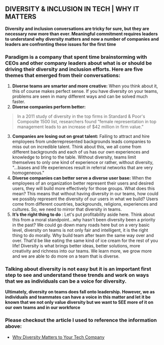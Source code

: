 ## DIVERSITY & INCLUSION IN TECH | WHY IT MATTERS

**Diversity and inclusion conversations are tricky for sure, but they are necessary now more than ever. Meaningful commitment requires leaders to understand why diversity matters and now a number of companies and leaders are confronting these issues for the first time** 

### Paradigm is a company that spent time brainstorming with CEOs and other company leaders about what is or should be driving their diversity and inclusion efforts. Here are five themes that emerged from their conversations:

1. **Diverse teams are smarter and more creative:** When you think about it, this of course makes perfect sense. If you have diversity on your teams, problems are seen in many different ways and can be solved much faster. 
2. **Diverse companies perform better:** 
> In a 2011 study of diversity in the top firms in Standard & Poor's Composite 1500 list, researchers found “female representation in top management leads to an increase of $42 million in firm value.”
>
3. **Companies are losing out on great talent:** Failing to attract and hire employees from underrepresented backgrounds leads companies to miss out on incredible talent. Think about this, we all come from different backgrounds and each of us has our own experiences and knowledge to bring to the table. Without diversity, teams limit themselves to only one kind of experience or rather, without diversity, "...biases and life experiences result in referral networks that are very homogeneous."
4. **Diverse companies can better serve a diverse user base:** When the employees of an organization better represent their users and desired users, they will build more effectively for those groups. What does this mean? This means that without having diversity in our teams, how could we possibly represent the diversity of our users in what we build? Users come from different countries, backgrounds, religions, experiences and cultures. So, we need to mirror that diversity in teams.
5. **It’s the right thing to do** : Let's put profitability aside here. Think about this from a moral standpoint...why hasn't been diversity been a priority in the past? We could go down many roads here but on a very basic level, diversity on teams is not only fair and intelligent, it is the right thing to do morally. Why build team after team the same way over and over. That'd be like eating the same kind of ice cream for the rest of you life! Diversity is what brings better ideas, better solutions, more creativity and richness into our teams. We learn more, we grow more and we are able to do more on a team that is diverse.

### Talking about diversity is not easy but it is an important first step to see and understand these trends and work on ways that we as individuals can be a voice for diversity. 
**Ultimately, diversity on teams does fall onto leadership. However, we as individuals and teammates can have a voice in this matter and let it be known that we not only value diversity but we want to SEE more of it on our own teams and in our workforce**

### Please checkout the article I used to reference the information above:
* [Why Diversity Matters to Your Tech Company](https://www.usatoday.com/story/tech/columnist/2015/07/21/why-diversity-matters-your-tech-company/30419871/)
